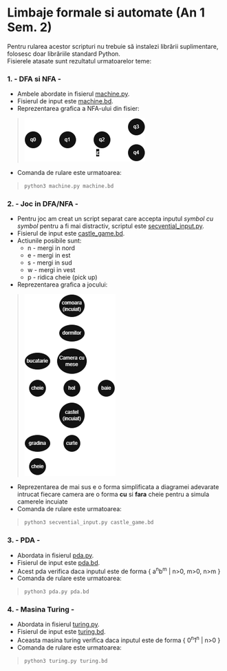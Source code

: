 # Limbaje formale si automate (An 1 Sem. 2)
Pentru rularea acestor scripturi nu trebuie să instalezi librării suplimentare, folosesc doar librăriile standard Python.  
Fisierele atasate sunt rezultatul urmatoarelor teme:
### 1. - DFA si NFA -
  - Ambele abordate in fisierul [machine.py](machine.py).  
  - Fisierul de input este [machine.bd](machine.bd).
  - Reprezentarea grafica a NFA-ului din fisier:
>![Diagrama DFA/NFA](imagini/diag1.png)
  - Comanda de rulare este urmatoarea:
>  ```bash
>  python3 machine.py machine.bd  
### 2. - Joc in DFA/NFA -
  - Pentru joc am creat un script separat care accepta inputul *symbol cu symbol* pentru a fi mai distractiv, scriptul este [secvential_input.py](secvential_input.py).  
  - Fisierul de input este [castle_game.bd](castle_game.bd).
  - Actiunile posibile sunt:
    - n - mergi in nord
    - e - mergi in est
    - s - mergi in sud
    - w - mergi in vest
    - p - ridica cheie (pick up)
  - Reprezentarea grafica a jocului:
>![Diagrama abstracta - castle game](imagini/castle_game.png)
  - Reprezentarea de mai sus e o forma simplificata a diagramei adevarate intrucat fiecare camera are o forma **cu** si **fara** cheie pentru a simula camerele incuiate 
  - Comanda de rulare este urmatoarea:
>  ```bash
>  python3 secvential_input.py castle_game.bd
### 3. - PDA -
  - Abordata in fisierul [pda.py](pda.py).  
  - Fisierul de input este [pda.bd](pda.bd).
  - Acest pda verifica daca inputul este de forma { a<sup>n</sup>b<sup>m</sup> | n>0, m>0, n>m }
  - Comanda de rulare este urmatoarea:
>  ```bash
>  python3 pda.py pda.bd
### 4. - Masina Turing -
  - Abordata in fisierul [turing.py](turing.py).  
  - Fisierul de input este [turing.bd](turing.bd).
  - Aceasta masina turing verifica daca inputul este de forma { 0<sup>n</sup>1<sup>n</sup> | n>0 }
  - Comanda de rulare este urmatoarea:
>  ```bash
>  python3 turing.py turing.bd
